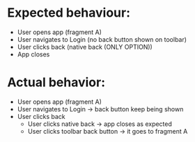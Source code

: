 # Expected behaviour:
- User opens app (fragment A)
- User navigates to Login (no back button shown on toolbar)
- User clicks back (native back (ONLY OPTION))
- App closes

# Actual behavior:

 - User opens app (fragment A)
 - User navigates to Login -> back button keep being shown
 - User clicks back
   - User clicks native back -> app closes as expected
   - User clicks toolbar back button -> it goes to fragment A
